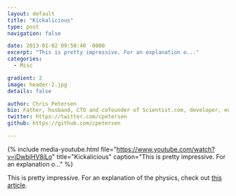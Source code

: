```yaml
---
layout: default
title: "Kickalicious"
type: post
navigation: false

date: 2013-01-02 09:50:40 -0800
excerpt: "This is pretty impressive. For an explanation o..."
categories:
  - Misc

gradient: 2
image: header-2.jpg
details: false

author: Chris Petersen
bio: Father, husband, CTO and cofounder of Scientist.com, developer, entrepreneur and technologist.
twitter: https://twitter.com/cpetersen
github: https://github.com/cpetersen

---
```


{% include media-youtube.html file="https://www.youtube.com/watch?v=jDwbjHV8jLo" title="Kickalicious" caption="This is pretty impressive. For an explanation o..." %}

This is pretty impressive. For an explanation of the physics, check out  [this article](http://www.empiricalzeal.com/2012/12/31/the-physics-of-that-kickalicious-kick/).
